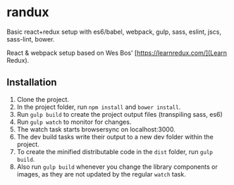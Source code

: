 # randux
Basic react+redux setup with es6/babel, webpack, gulp, sass, eslint, jscs, sass-lint, bower.

React & webpack setup based on Wes Bos' [https://learnredux.com/](Learn Redux).

## Installation
1. Clone the project.
2. In the project folder, run `npm install` and `bower install`.
3. Run `gulp build` to create the project output files (transpiling sass, es6)
6. Run `gulp watch` to monitor for changes.
5. The watch task starts browsersync on localhost:3000.
6. The dev build tasks write their output to a new dev folder within the project.
4. To create the minified distributable code in the `dist` folder, run `gulp build`.
6. Also run `gulp build` whenever you change the library components or images, as they are not updated by the regular `watch` task.
